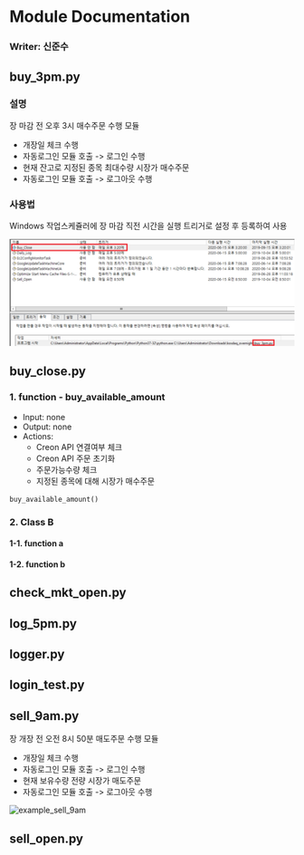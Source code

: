 # Module Documentation

### Writer: 신준수

## buy_3pm.py

### 설명

장 마감 전 오후 3시 매수주문 수행 모듈
- 개장일 체크 수행
- 자동로그인 모듈 호출 -> 로그인 수행
- 현재 잔고로 지정된 종목 최대수량 시장가 매수주문
- 자동로그인 모듈 호출 -> 로그아웃 수행

### 사용법

Windows 작업스케쥴러에 장 마감 직전 시간을 실행 트리거로 설정 후 등록하여 사용

![example_pic](../resources/buy_3pm.png)

## buy_close.py

### 1. function -  buy_available_amount
- Input: none
- Output: none
- Actions:
  - Creon API 연결여부 체크
  - Creon API 주문 초기화
  - 주문가능수량 체크
  - 지정된 종목에 대해 시장가 매수주문

~~~
buy_available_amount()
~~~

### 2. Class B
#### 1-1. function a
#### 1-2. function b

## check_mkt_open.py

## log_5pm.py

## logger.py

## login_test.py

## sell_9am.py

장 개장 전 오전 8시 50분 매도주문 수행 모듈
- 개장일 체크 수행
- 자동로그인 모듈 호출 -> 로그인 수행
- 현재 보유수량 전량 시장가 매도주문
- 자동로그인 모듈 호출 -> 로그아웃 수행

![example_sell_9am](../resources/sell_9am.png)

## sell_open.py
